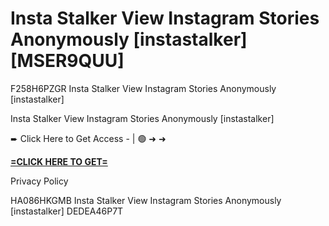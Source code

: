 # Insta Stalker View Instagram Stories Anonymously [instastalker] [MSER9QUU]

F258H6PZGR Insta Stalker View Instagram Stories Anonymously [instastalker]

Insta Stalker View Instagram Stories Anonymously [instastalker]

➨ Click Here to Get Access - | 🟢 ➜ ➜ 

**[=CLICK HERE TO GET=](https://www.google.com/url?q=https%3A%2F%2Fappbitly.com%2FjfflD)**

Privacy Policy

 HA086HKGMB Insta Stalker View Instagram Stories Anonymously [instastalker] DEDEA46P7T

